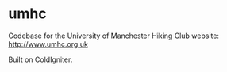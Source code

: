umhc
====
Codebase for the University of Manchester Hiking Club website: http://www.umhc.org.uk

Built on ColdIgniter.